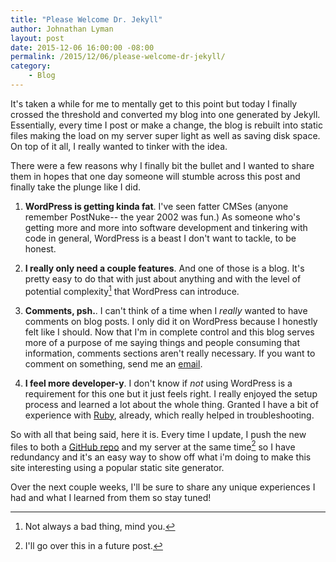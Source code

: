 ```yaml
---
title: "Please Welcome Dr. Jekyll"
author: Johnathan Lyman
layout: post
date: 2015-12-06 16:00:00 -08:00
permalink: /2015/12/06/please-welcome-dr-jekyll/
category:
    - Blog
---
```


It's taken a while for me to mentally get to this point but today I finally crossed the threshold and converted my blog into one generated by Jekyll. Essentially, every time I post or make a change, the blog is rebuilt into static files making the load on my server super light as well as saving disk space. On top of it all, I really wanted to tinker with the idea.

There were a few reasons why I finally bit the bullet and I wanted to share them in hopes that one day someone will stumble across this post and finally take the plunge like I did.

1. **WordPress is getting kinda fat**. I've seen fatter CMSes (anyone remember PostNuke-- the year 2002 was fun.) As someone who's getting more and more into software development and tinkering with code in general, WordPress is a beast I don't want to tackle, to be honest.

2. **I really only need a couple features**. And one of those is a blog. It's pretty easy to do that with just about anything and with the level of potential complexity[^1] that WordPress can introduce.

3. **Comments, psh.**. I can't think of a time when I *really* wanted to have comments on blog posts. I only did it on WordPress because I honestly felt like I should. Now that I'm in complete control and this blog serves more of a purpose of me saying things and people consuming that information, comments sections aren't really necessary. If you want to comment on something, send me an [email](/contact).

4. **I feel more developer-y**. I don't know if *not* using WordPress is a requirement for this one but it just feels right. I really enjoyed the setup process and learned a lot about the whole thing. Granted I have a bit of experience with [Ruby](https://github.com/search?l=Ruby&q=user%3Ajelyman2&ref=searchresults&type=Repositories&utf8=✓), already, which really helped in troubleshooting.

So with all that being said, here it is. Every time I update, I push the new files to both a [GitHub repo](http://jelyman2.github.io) and my server at the same time[^2] so I have redundancy and it's an easy way to show off what i'm doing to make this site interesting using a popular static site generator.

Over the next couple weeks, I'll be sure to share any unique experiences I had and what I learned from them so stay tuned!

[^1]: Not always a bad thing, mind you.
[^2]: I'll go over this in a future post.

